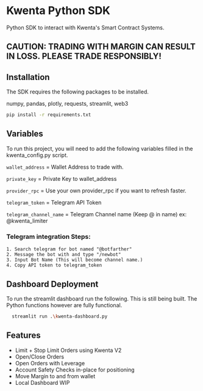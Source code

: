 # Kwenta Python SDK

Python SDK to interact with Kwenta's Smart Contract Systems.

## CAUTION: TRADING WITH MARGIN CAN RESULT IN LOSS. PLEASE TRADE RESPONSIBLY!

## Installation

The SDK requires the following packages to be installed.

numpy, pandas, plotly, requests, streamlit, web3

```bash
pip install -r requirements.txt
```

## Variables

To run this project, you will need to add the following variables filled in the kwenta_config.py script.

`wallet_address` = Wallet Address to trade with.

`private_key` = Private Key to wallet_address

`provider_rpc` = Use your own provider_rpc if you want to refresh faster.

`telegram_token` = Telegram API Token

`telegram_channel_name` = Telegram Channel name (Keep @ in name) ex: @kwenta_limiter


### Telegram integration Steps:
    1. Search telegram for bot named "@botfarther"
    2. Message the bot with and type "/newbot"
    3. Input Bot Name (This will become channel name.)
    4. Copy API token to telegram_token

## Dashboard Deployment

To run the streamlit dashboard run the following. This is still being built. The Python functions however are fully functional.
```bash
  streamlit run .\kwenta-dashboard.py
```


## Features

- Limit + Stop Limit Orders using Kwenta V2
- Open/Close Orders
- Open Orders with Leverage
- Account Safety Checks in-place for positioning
- Move Margin to and from wallet
- Local Dashboard WIP
